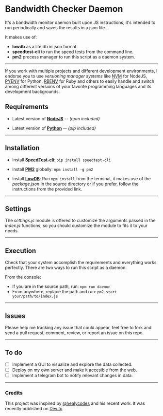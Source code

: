 # Bandwidth Checker Daemon

It's a bandwidth monitor daemon built upon JS instructions, it's intended to run periodically and saves the results in a json file.

It makes use of:

* **lowdb** as a lite db in json format.
* **speedtest-cli** to run the speed tests from the command line.
* **pm2** process manager to run this script as a daemon system.

---
If you work with multiple projects and different development environments, I endorse you to use *versioning manager systems* like [NVM](https://github.com/nvm-sh/nvm) for NodeJS, [PYENV](https://github.com/pyenv/pyenv) for Python, [RBENV](https://github.com/rbenv/rbenv) for Ruby and others to easily handle and switch among different versions of your favorite programming languages and its development backgrounds.

## Requirements

* Latest version of **[NodeJS](https://nodejs.org/en/)** *-- (npm included)*

* Latest version of **[Python](https://www.python.org/)** *-- (pip included)*

---

## Installation

* Install **[SpeedTest-cli](https://github.com/sivel/speedtest-cli)**: `pip install speedtest-cli` 
* Install **[PM2](http://pm2.keymetrics.io/)** globally: `npm install -g pm2` 

* Install **[LowDB](https://github.com/typicode/lowdb)**: Run `npm install` from the terminal, it makes use of the *package.json* in the source directory or if you prefer, follow the instructions from the provided link.

---

## Settings

The *settings.js* module is offered to customize the arguments passed in the *index.js* functions, so you should customize the module to fits it to your needs.

---

## Execution

Check that your system accomplish the requirements and everything works perfectly.
There are two ways to run this script as a daemon.

From the console:

* If you are in the source path, run: `npm run daemon` 
* From anywhere, replace the path and run: `pm2 start your/path/to/index.js` 

---

## Issues

Please help me tracking any issue that could appear, feel free to fork and send a pull request, comment, review, or report an issue on this repo.

---

## To do

* [ ] Implement a GUI to visualize and explore the data collected.
* [ ] Deploy on my own server and make it accesible from the web.
* [ ] Implement a telegram bot to notify relevant changes in data.

---

### Credits

This project was inspired by [@healycodes](https://github.com/healeycodes) and his recent work. It was recently published on [Dev.to](https://dev.to/healeycodes/i-built-a-bot-to-try-and-get-money-back-from-my-internet-provider-33ip).


